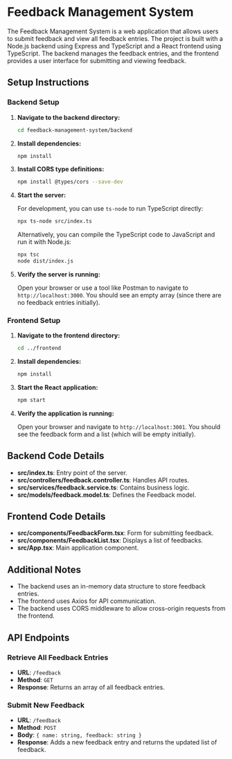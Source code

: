 # Feedback Management System

The Feedback Management System is a web application that allows users to submit feedback and view all feedback entries. The project is built with a Node.js backend using Express and TypeScript and a React frontend using TypeScript. The backend manages the feedback entries, and the frontend provides a user interface for submitting and viewing feedback.


## Setup Instructions

### Backend Setup

1. **Navigate to the backend directory:**

    ```bash
    cd feedback-management-system/backend
    ```

2. **Install dependencies:**

    ```bash
    npm install
    ```

3. **Install CORS type definitions:**

    ```bash
    npm install @types/cors --save-dev
    ```

4. **Start the server:**

    For development, you can use `ts-node` to run TypeScript directly:

    ```bash
    npx ts-node src/index.ts
    ```

    Alternatively, you can compile the TypeScript code to JavaScript and run it with Node.js:

    ```bash
    npx tsc
    node dist/index.js
    ```

5. **Verify the server is running:**

    Open your browser or use a tool like Postman to navigate to `http://localhost:3000`. You should see an empty array (since there are no feedback entries initially).

### Frontend Setup

1. **Navigate to the frontend directory:**

    ```bash
    cd ../frontend
    ```

2. **Install dependencies:**

    ```bash
    npm install
    ```

3. **Start the React application:**

    ```bash
    npm start
    ```

4. **Verify the application is running:**

    Open your browser and navigate to `http://localhost:3001`. You should see the feedback form and a list (which will be empty initially).

## Backend Code Details

- **src/index.ts**: Entry point of the server.
- **src/controllers/feedback.controller.ts**: Handles API routes.
- **src/services/feedback.service.ts**: Contains business logic.
- **src/models/feedback.model.ts**: Defines the Feedback model.

## Frontend Code Details

- **src/components/FeedbackForm.tsx**: Form for submitting feedback.
- **src/components/FeedbackList.tsx**: Displays a list of feedbacks.
- **src/App.tsx**: Main application component.

## Additional Notes

- The backend uses an in-memory data structure to store feedback entries.
- The frontend uses Axios for API communication.
- The backend uses CORS middleware to allow cross-origin requests from the frontend.

## API Endpoints

### Retrieve All Feedback Entries

- **URL**: `/feedback`
- **Method**: `GET`
- **Response**: Returns an array of all feedback entries.

### Submit New Feedback

- **URL**: `/feedback`
- **Method**: `POST`
- **Body**: `{ name: string, feedback: string }`
- **Response**: Adds a new feedback entry and returns the updated list of feedback.

